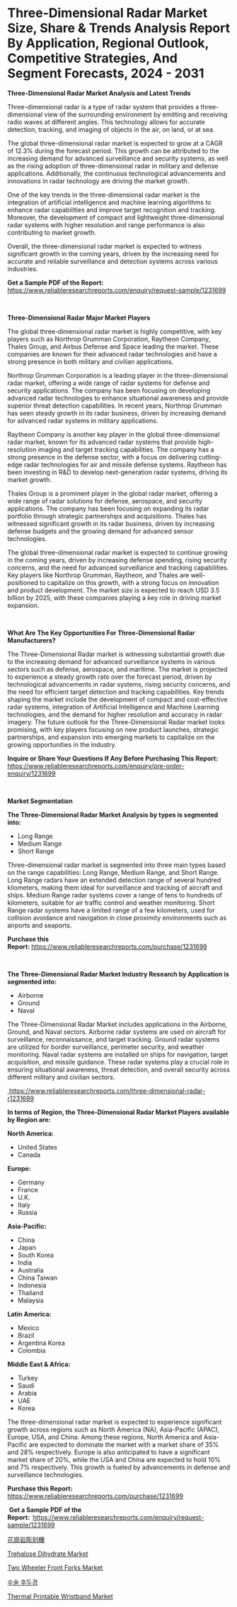 <p><h1>Three-Dimensional Radar Market Size, Share & Trends Analysis Report By Application, Regional Outlook, Competitive Strategies, And Segment Forecasts, 2024 - 2031</h1></p><p><strong>Three-Dimensional Radar Market Analysis and Latest Trends</strong></p>
<p><p>Three-dimensional radar is a type of radar system that provides a three-dimensional view of the surrounding environment by emitting and receiving radio waves at different angles. This technology allows for accurate detection, tracking, and imaging of objects in the air, on land, or at sea. </p><p>The global three-dimensional radar market is expected to grow at a CAGR of 12.3% during the forecast period. This growth can be attributed to the increasing demand for advanced surveillance and security systems, as well as the rising adoption of three-dimensional radar in military and defense applications. Additionally, the continuous technological advancements and innovations in radar technology are driving the market growth.</p><p>One of the key trends in the three-dimensional radar market is the integration of artificial intelligence and machine learning algorithms to enhance radar capabilities and improve target recognition and tracking. Moreover, the development of compact and lightweight three-dimensional radar systems with higher resolution and range performance is also contributing to market growth.</p><p>Overall, the three-dimensional radar market is expected to witness significant growth in the coming years, driven by the increasing need for accurate and reliable surveillance and detection systems across various industries.</p></p>
<p><strong>Get a Sample PDF of the Report:&nbsp;</strong> <a href="https://www.reliableresearchreports.com/enquiry/request-sample/1231699">https://www.reliableresearchreports.com/enquiry/request-sample/1231699</a></p>
<p>&nbsp;</p>
<p><strong>Three-Dimensional Radar Major Market Players</strong></p>
<p><p>The global three-dimensional radar market is highly competitive, with key players such as Northrop Grumman Corporation, Raytheon Company, Thales Group, and Airbus Defense and Space leading the market. These companies are known for their advanced radar technologies and have a strong presence in both military and civilian applications.</p><p>Northrop Grumman Corporation is a leading player in the three-dimensional radar market, offering a wide range of radar systems for defense and security applications. The company has been focusing on developing advanced radar technologies to enhance situational awareness and provide superior threat detection capabilities. In recent years, Northrop Grumman has seen steady growth in its radar business, driven by increasing demand for advanced radar systems in military applications.</p><p>Raytheon Company is another key player in the global three-dimensional radar market, known for its advanced radar systems that provide high-resolution imaging and target tracking capabilities. The company has a strong presence in the defense sector, with a focus on delivering cutting-edge radar technologies for air and missile defense systems. Raytheon has been investing in R&D to develop next-generation radar systems, driving its market growth.</p><p>Thales Group is a prominent player in the global radar market, offering a wide range of radar solutions for defense, aerospace, and security applications. The company has been focusing on expanding its radar portfolio through strategic partnerships and acquisitions. Thales has witnessed significant growth in its radar business, driven by increasing defense budgets and the growing demand for advanced sensor technologies.</p><p>The global three-dimensional radar market is expected to continue growing in the coming years, driven by increasing defense spending, rising security concerns, and the need for advanced surveillance and tracking capabilities. Key players like Northrop Grumman, Raytheon, and Thales are well-positioned to capitalize on this growth, with a strong focus on innovation and product development. The market size is expected to reach USD 3.5 billion by 2025, with these companies playing a key role in driving market expansion.</p></p>
<p>&nbsp;</p>
<p><strong>What Are The Key Opportunities For Three-Dimensional Radar Manufacturers?</strong></p>
<p><p>The Three-Dimensional Radar market is witnessing substantial growth due to the increasing demand for advanced surveillance systems in various sectors such as defense, aerospace, and maritime. The market is projected to experience a steady growth rate over the forecast period, driven by technological advancements in radar systems, rising security concerns, and the need for efficient target detection and tracking capabilities. Key trends shaping the market include the development of compact and cost-effective radar systems, integration of Artificial Intelligence and Machine Learning technologies, and the demand for higher resolution and accuracy in radar imagery. The future outlook for the Three-Dimensional Radar market looks promising, with key players focusing on new product launches, strategic partnerships, and expansion into emerging markets to capitalize on the growing opportunities in the industry.</p></p>
<p><strong>Inquire or Share Your Questions If Any Before Purchasing This Report:</strong> <a href="https://www.reliableresearchreports.com/enquiry/pre-order-enquiry/1231699">https://www.reliableresearchreports.com/enquiry/pre-order-enquiry/1231699</a></p>
<p>&nbsp;</p>
<p><strong>Market Segmentation</strong></p>
<p><strong>The Three-Dimensional Radar Market Analysis by types is segmented into:</strong></p>
<p><ul><li>Long Range</li><li>Medium Range</li><li>Short Range</li></ul></p>
<p><p>Three-dimensional radar market is segmented into three main types based on the range capabilities: Long Range, Medium Range, and Short Range. Long Range radars have an extended detection range of several hundred kilometers, making them ideal for surveillance and tracking of aircraft and ships. Medium Range radar systems cover a range of tens to hundreds of kilometers, suitable for air traffic control and weather monitoring. Short Range radar systems have a limited range of a few kilometers, used for collision avoidance and navigation in close proximity environments such as airports and seaports.</p></p>
<p><strong>Purchase this Report:&nbsp;</strong><a href="https://www.reliableresearchreports.com/purchase/1231699">https://www.reliableresearchreports.com/purchase/1231699</a></p>
<p>&nbsp;</p>
<p><strong>The Three-Dimensional Radar Market Industry Research by Application is segmented into:</strong></p>
<p><ul><li>Airborne</li><li>Ground</li><li>Naval</li></ul></p>
<p><p>The Three-Dimensional Radar Market includes applications in the Airborne, Ground, and Naval sectors. Airborne radar systems are used on aircraft for surveillance, reconnaissance, and target tracking. Ground radar systems are utilized for border surveillance, perimeter security, and weather monitoring. Naval radar systems are installed on ships for navigation, target acquisition, and missile guidance. These radar systems play a crucial role in ensuring situational awareness, threat detection, and overall security across different military and civilian sectors.</p></p>
<p><a href="https://www.reliableresearchreports.com/three-dimensional-radar-r1231699">&nbsp;https://www.reliableresearchreports.com/three-dimensional-radar-r1231699</a></p>
<p><strong>In terms of Region, the Three-Dimensional Radar Market Players available by Region are:</strong></p>
<p>
    <p> <strong> North America: </strong>
        <ul>
            <li>United States</li>
            <li>Canada</li>
        </ul>
        </p> 
    <p> <strong> Europe: </strong>
        <ul>
            <li>Germany</li>
            <li>France</li>
            <li>U.K.</li>
            <li>Italy</li>
            <li>Russia</li>
        </ul>
        </p> 
    <p> <strong> Asia-Pacific: </strong>
        <ul>
            <li>China</li>
            <li>Japan</li>
            <li>South Korea</li>
            <li>India</li>
            <li>Australia</li>
            <li>China Taiwan</li>
            <li>Indonesia</li>
            <li>Thailand</li>
            <li>Malaysia</li>
        </ul>
        </p> 
    <p> <strong> Latin America: </strong>
        <ul>
            <li>Mexico</li>
            <li>Brazil</li>
            <li>Argentina Korea</li>
            <li>Colombia</li>
        </ul>
        </p> 
    <p> <strong> Middle East & Africa: </strong>
        <ul>
            <li>Turkey</li>
            <li>Saudi</li>
            <li>Arabia</li>
            <li>UAE</li>
            <li>Korea</li>
        </ul>
    </p>
    </p>
<p><p>The three-dimensional radar market is expected to experience significant growth across regions such as North America (NA), Asia-Pacific (APAC), Europe, USA, and China. Among these regions, North America and Asia-Pacific are expected to dominate the market with a market share of 35% and 28% respectively. Europe is also anticipated to have a significant market share of 20%, while the USA and China are expected to hold 10% and 7% respectively. This growth is fueled by advancements in defense and surveillance technologies.</p></p>
<p><strong>Purchase this Report: </strong><a href="https://www.reliableresearchreports.com/purchase/1231699">https://www.reliableresearchreports.com/purchase/1231699</a></p>
<p>&nbsp;<strong>Get a Sample PDF of the Report:&nbsp;&nbsp;</strong><a href="https://www.reliableresearchreports.com/enquiry/request-sample/1231699">https://www.reliableresearchreports.com/enquiry/request-sample/1231699</a></p>
<p><strong></strong></p>
<p><p><a href="https://github.com/sghwr779811674/Market-Research-Report-List-1/blob/main/657839439601.md">花崗岩彫刻機</a></p><p><a href="https://issuu.com/reportprime-2/docs/trehalose-dihydrate-market-size-2030.pptx">Trehalose Dihydrate Market</a></p><p><a href="https://github.com/Glendatilghmankmgz0rbhwpy/Market-Research-Report-List-2/blob/main/two-wheeler-front-forks-market.md">Two Wheeler Front Forks Market</a></p><p><a href="https://github.com/fernandotryO5lson96765/Market-Research-Report-List-1/blob/main/736814437673.md">수술 후두경</a></p><p><a href="https://github.com/dx0328/Market-Research-Report-List-2/blob/main/thermal-printable-wristband-market.md">Thermal Printable Wristband Market</a></p></p>